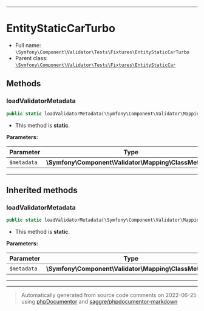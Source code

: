 ***

# EntityStaticCarTurbo





* Full name: `\Symfony\Component\Validator\Tests\Fixtures\EntityStaticCarTurbo`
* Parent class: [`\Symfony\Component\Validator\Tests\Fixtures\EntityStaticCar`](./EntityStaticCar.md)




## Methods


### loadValidatorMetadata



```php
public static loadValidatorMetadata(\Symfony\Component\Validator\Mapping\ClassMetadata $metadata): mixed
```



* This method is **static**.




**Parameters:**

| Parameter | Type | Description |
|-----------|------|-------------|
| `$metadata` | **\Symfony\Component\Validator\Mapping\ClassMetadata** |  |




***


## Inherited methods


### loadValidatorMetadata



```php
public static loadValidatorMetadata(\Symfony\Component\Validator\Mapping\ClassMetadata $metadata): mixed
```



* This method is **static**.




**Parameters:**

| Parameter | Type | Description |
|-----------|------|-------------|
| `$metadata` | **\Symfony\Component\Validator\Mapping\ClassMetadata** |  |




***


***
> Automatically generated from source code comments on 2022-06-25 using [phpDocumentor](http://www.phpdoc.org/) and [saggre/phpdocumentor-markdown](https://github.com/Saggre/phpDocumentor-markdown)
